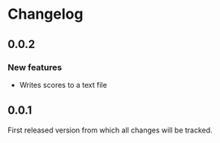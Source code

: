 # Changelog

## 0.0.2

### New features

- Writes scores to a text file

## 0.0.1

First released version from which all changes will be tracked.
